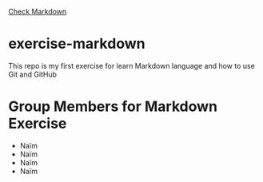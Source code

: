 [Check Markdown](Markdown.md)

# exercise-markdown

This repo is my first exercise for learn Markdown language and how to use Git and GitHub

# Group Members for Markdown Exercise

- Naïm
- Naïm
- Naïm
- Naïm
